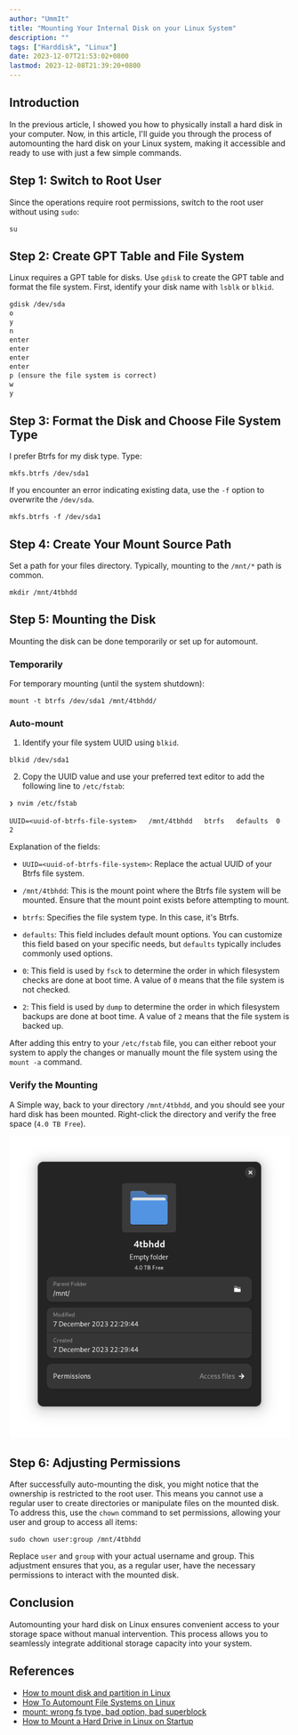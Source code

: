 ```yaml
---
author: "UmmIt"
title: "Mounting Your Internal Disk on your Linux System"
description: ""
tags: ["Harddisk", "Linux"]
date: 2023-12-07T21:53:02+0800
lastmod: 2023-12-08T21:39:20+0800
---
```


## Introduction

In the previous article, I showed you how to physically install a hard disk in your computer. Now, in this article, I'll guide you through the process of automounting the hard disk on your Linux system, making it accessible and ready to use with just a few simple commands.

## Step 1: Switch to Root User

Since the operations require root permissions, switch to the root user without using `sudo`:

```shell
su
```

## Step 2: Create GPT Table and File System

Linux requires a GPT table for disks. Use `gdisk` to create the GPT table and format the file system. First, identify your disk name with `lsblk` or `blkid`.

```shell
gdisk /dev/sda
o
y
n
enter
enter
enter
enter
p (ensure the file system is correct)
w
y
```

## Step 3: Format the Disk and Choose File System Type

I prefer Btrfs for my disk type. Type:

```shell
mkfs.btrfs /dev/sda1
```

If you encounter an error indicating existing data, use the `-f` option to overwrite the `/dev/sda`.

```shell
mkfs.btrfs -f /dev/sda1
```

## Step 4: Create Your Mount Source Path

Set a path for your files directory. Typically, mounting to the `/mnt/*` path is common.

```shell
mkdir /mnt/4tbhdd
```

## Step 5: Mounting the Disk

Mounting the disk can be done temporarily or set up for automount.

### Temporarily

For temporary mounting (until the system shutdown):

```shell
mount -t btrfs /dev/sda1 /mnt/4tbhdd/
```

### Auto-mount

1. Identify your file system UUID using `blkid`.

```shell
blkid /dev/sda1
```

2. Copy the UUID value and use your preferred text editor to add the following line to `/etc/fstab`:

```shell
❯ nvim /etc/fstab

UUID=<uuid-of-btrfs-file-system>   /mnt/4tbhdd   btrfs   defaults  0   2
```

Explanation of the fields:

- `UUID=<uuid-of-btrfs-file-system>`: Replace the actual UUID of your Btrfs file system.
  
- `/mnt/4tbhdd`: This is the mount point where the Btrfs file system will be mounted. Ensure that the mount point exists before attempting to mount.

- `btrfs`: Specifies the file system type. In this case, it's Btrfs.

- `defaults`: This field includes default mount options. You can customize this field based on your specific needs, but `defaults` typically includes commonly used options.

- `0`: This field is used by `fsck` to determine the order in which filesystem checks are done at boot time. A value of `0` means that the file system is not checked.

- `2`: This field is used by `dump` to determine the order in which filesystem backups are done at boot time. A value of `2` means that the file system is backed up.

After adding this entry to your `/etc/fstab` file, you can either reboot your system to apply the changes or manually mount the file system using the `mount -a` command.

### Verify the Mounting

A Simple way, back to your directory `/mnt/4tbhdd`, and you should see your hard disk has been mounted. Right-click the directory and verify the free space (`4.0 TB Free`).

![done](./done.png)

## Step 6: Adjusting Permissions

After successfully auto-mounting the disk, you might notice that the ownership is restricted to the root user. This means you cannot use a regular user to create directories or manipulate files on the mounted disk. To address this, use the `chown` command to set permissions, allowing your user and group to access all items:

```shell
sudo chown user:group /mnt/4tbhdd
```

Replace `user` and `group` with your actual username and group. This adjustment ensures that you, as a regular user, have the necessary permissions to interact with the mounted disk.

## Conclusion

Automounting your hard disk on Linux ensures convenient access to your storage space without manual intervention. This process allows you to seamlessly integrate additional storage capacity into your system.

## References

- [How to mount disk and partition in Linux](https://www.simplified.guide/linux/disk-mount)
- [How To Automount File Systems on Linux](https://www.linuxbabe.com/desktop-linux/how-to-automount-file-systems-on-linux)
- [mount: wrong fs type, bad option, bad superblock](https://unix.stackexchange.com/questions/315063/mount-wrong-fs-type-bad-option-bad-superblock)
- [How to Mount a Hard Drive in Linux on Startup](https://onion.tube/watch?v=JS0Jd_DNXdg)